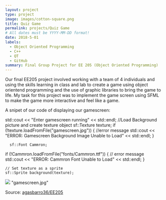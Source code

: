 ```yaml
---
layout: project
type: project
image: images/cotton-square.png
title: Quiz Game
permalink: projects/Quiz Game
# All dates must be YYYY-MM-DD format!
date: 2018-5-01
labels:
  - Object Oriented Programming
  - C++
  - QT
  - GitHub
summary: Final Group Project for EE 205 (Object Oriented Programming)
---
```




Our final EE205 project involved working with a team of 4 individuals and using the skills learning in class and lab to create a game using object orientend programming and the use of graphic libraries to bring the game to life. My task for this project was to implement the game screen using SFML to make the game more interactive and feel like a game.

A snipet of our code of displaying our gamescreen:

 
 std::cout << "Enter gamescreen running" << std::endl;
    //Load Background picture and create texture object
    sf::Texture texture;
    if (!texture.loadFromFile("gamescreen.jpg"))
    {   //error message
        std::cout << "ERROR: Gamescreen Background Image Unable to Load" << std::endl;
      }

      sf::Font Cammron;
  if (!Cammron.loadFromFile("fonts/Cammron.ttf"))
  {
      // error message
      std::cout << "ERROR: Cammron Font Unable to Load" << std::endl;
  }

    // Set texture as a sprite
    sf::Sprite background(texture);
    
<img class="ui center image" src="{{ site.baseurl }}/images/gamescreen.jpg">
"gamescreen.jpg"



Source: <a href="https://github.com/agasbarro36/EE205"><i class="large github icon "></i>agasbarro36/EE205</a>

